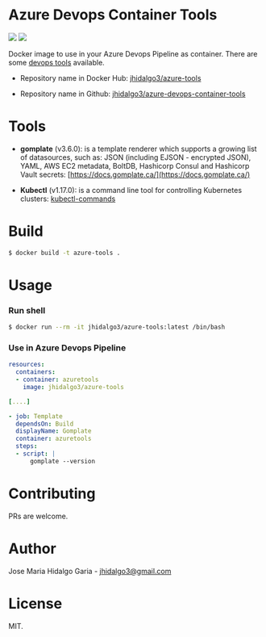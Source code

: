 [github]: https://github.com/jhidalgo3/azure-devops-container-tools
[dockerstore]: https://hub.docker.com/r/jhidalgo3/azure-tools

# Azure Devops Container Tools

[![](https://img.shields.io/docker/image-size/jhidalgo3/azure-tools?sort=semver)][dockerstore] [![](https://img.shields.io/docker/v/jhidalgo3/azure-tools?sort=semver)][dockerstore]

Docker image to use in your Azure Devops Pipeline as container. There are some [devops tools](#Tools) available. 

* Repository name in Docker Hub: [jhidalgo3/azure-tools][dockerstore]

* Repository name in Github: [jhidalgo3/azure-devops-container-tools][github]

# Tools

- **gomplate** (v3.6.0): is a template renderer which supports a growing list of datasources, such as: JSON (including EJSON - encrypted JSON), YAML, AWS EC2 metadata, BoltDB, Hashicorp Consul and Hashicorp Vault secrets: [https://docs.gomplate.ca/](https://docs.gomplate.ca/)

- **Kubectl** (v1.17.0): is a command line tool for controlling Kubernetes clusters: [kubectl-commands](https://kubernetes.io/docs/reference/generated/kubectl/kubectl-commands)

# Build

```bash
$ docker build -t azure-tools .
```

# Usage

### Run shell

```bash
$ docker run --rm -it jhidalgo3/azure-tools:latest /bin/bash
```

### Use in Azure Devops Pipeline

```yaml
resources:
  containers:
  - container: azuretools
    image: jhidalgo3/azure-tools

[....]

- job: Template
  dependsOn: Build
  displayName: Gomplate
  container: azuretools
  steps:
  - script: |
      gomplate --version
```

# Contributing

PRs are welcome.

# Author

Jose Maria Hidalgo Garia - jhidalgo3@gmail.com

# License

MIT.
